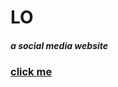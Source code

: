 # LO
##### a social media website

### [click me](https://lo-thetimepasser.000webhostapp.com/ "click me")
